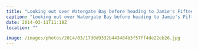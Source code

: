 ```yaml
---
title: "Looking out over Watergate Bay before heading to Jamie's Fifteen, Newquay."
caption: "Looking out over Watergate Bay before heading to Jamie's Fifteen, Newquay."
date: 2014-03-11T11:18Z
location: ""

image: /images/photos/2014/03/17d0d9332b443484b3f57ff4de22eb26.jpg
---
```

